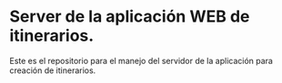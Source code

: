 # Server de la aplicación WEB de itinerarios.

Este es el repositorio para el manejo del servidor de la aplicación para creación de itinerarios.